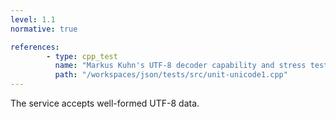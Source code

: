 ```yaml
---
level: 1.1
normative: true

references:
        - type: cpp_test
          name: "Markus Kuhn's UTF-8 decoder capability and stress test:2  Boundary condition test cases"
          path: "/workspaces/json/tests/src/unit-unicode1.cpp"
---
```


The service accepts well-formed UTF-8 data.